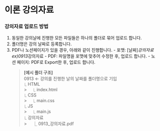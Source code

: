 # 이론 강의자료

### 강의자료 업로드 방법

1. 동일한 강의날에 진행한 모든 파일들은 하나의 폴더로 묶어 업로드 합니다.
2. 폴더명은 강의 날짜로 등록합니다.
3. PDF나 노션페이지가 있을 경우, 아래와 같이 진행합니다. - 포맷: [날짜]*강의자료 ex)0913*강의자료 - PDF: 파일명을 포맷에 맞추어 수정한 후, 업로드 합니다. - 노션 페이지: PDF로 Export한 후, 업로드 합니다.
   > **[예시 폴더 구조]**<br>
   > 0913 ← 강의를 진행한 날의 날짜를 폴더명으로 기입<br>
   > ⎿ HTML<br> > &nbsp;&nbsp;&nbsp;&nbsp;⎿ index.html<br>
   > ⎿ CSS<br> > &nbsp;&nbsp;&nbsp;&nbsp;⎿ main.css<br>
   > ⎿ JS<br> > &nbsp;&nbsp;&nbsp;&nbsp;⎿ main.js<br>
   > ⎿ 강의자료<br> > &nbsp;&nbsp;&nbsp;&nbsp;⎿ 0913\_강의자료.pdf
